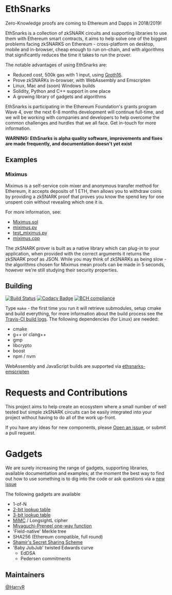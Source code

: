# EthSnarks

Zero-Knowledge proofs are coming to Ethereum and Dapps in 2018/2019!

EthSnarks is a collection of zkSNARK circuits and supporting libraries to use them with Ethereum smart contracts, it aims to help solve one of the biggest problems facing zkSNARKS on Ethereum - cross-platform on desktop, mobile and in-browser, cheap enough to run on-chain, and with algorithms that significantly reduces the time it takes to run the prover.

The notable advantages of using EthSnarks are:

 * Reduced cost, 500k gas with 1 input, using [Groth16](https://eprint.iacr.org/2016/260.pdf).
 * Prove zkSNARKs in-browser, with WebAssembly and Emscripten
 * Linux, Mac and (soon) Windows builds
 * Solidity, Python and C++ support in one place
 * A growing library of gadgets and algorithms

EthSnarks is participating in the Ethereum Foundation's grants program Wave 4, over the next 6-8 months development will continue full-time, and we will be working with companies and developers to help overcome the common challenges and hurdles that we all face. Get in-touch for more information.

**WARNING: EthSnarks is alpha quality software, improvements and fixes are made frequently, and documentation doesn't yet exist**

## Examples

### Miximus

Miximus is a self-service coin mixer and anonymous transfer method for Ethereum, it accepts deposits of 1 ETH, then allows you to withdraw coins by providing a zkSNARK proof that proves you know the spend key for one unspent coin without revealing which one it is.

For more information, see:

 * [Miximus.sol](contracts/Miximus.sol)
 * [miximus.py](ethsnarks/mod/miximus.py)
 * [test_miximus.py](test/test_miximus.py)
 * [miximus.cpp](src/mod/miximus.cpp)

The zkSNARK prover is built as a native library which can plug-in to your application, when provided with the correct arguments it returns the zkSNARK proof as JSON. While you may think of zkSNARKs as being slow - the algorithms chosen for Miximus mean proofs can be made in 5 seconds, however we're still studying their security properties.

## Building

[![Build Status](https://travis-ci.org/HarryR/ethsnarks.svg?branch=master)](https://travis-ci.org/HarryR/ethsnarks) [![Codacy Badge](https://api.codacy.com/project/badge/Grade/137909bd889347728818d0aa5570fa9a)](https://www.codacy.com/project/HarryR/ethsnarks/dashboard?utm_source=github.com&amp;utm_medium=referral&amp;utm_content=HarryR/ethsnarks&amp;utm_campaign=Badge_Grade_Dashboard) [![BCH compliance](https://bettercodehub.com/edge/badge/HarryR/ethsnarks?branch=master)](https://bettercodehub.com/)

Type `make` - the first time you run it will retrieve submodules, setup cmake and build everything, for more information about the build process see the [Travis-CI build logs](https://travis-ci.org/HarryR/ethsnarks). The following dependencies (for Linux) are needed:

 * cmake
 * g++ or clang++
 * gmp
 * libcrypto
 * boost
 * npm / nvm

WebAssembly and JavaScript builds are supported via [ethsnarks-emscripten](https://github.com/harryr/ethsnarks-emscripten)

# Requests and Contributions

This project aims to help create an ecosystem where a small number of well tested but simple zkSNARK circuits can be easily integrated into your project without having to do all of the work up-front.

If you have any ideas for new components, please [Open an issue](https://github.com/HarryR/ethsnarks/issues/new), or submit a pull request.

# Gadgets

We are surely increasing the range of gadgets, supporting libraries, available documentation and examples; at the moment the best way to find out how to use something is to dig into the code or ask questions via a [new issue](https://github.com/HarryR/ethsnarks/issues/new?labels=question,help%20wanted)

The following gadgets are available

 * 1-of-N
 * [2-bit lookup table](src/gadgets/lookup_2bit.cpp)
 * [3-bit lookup table](src/gadgets/lookup_3bit.cpp)
 * [MiMC](https://eprint.iacr.org/2016/492) / LongsightL cipher
 * [Miyaguchi-Preneel one-way function](https://en.wikipedia.org/wiki/One-way_compression_function)
 * 'Field-native' Merkle tree
 * SHA256 (Ethereum compatible, full round)
 * [Shamir's Secret Sharing Scheme](https://en.wikipedia.org/wiki/Shamir%27s_Secret_Sharing)
 * 'Baby JubJub' twisted Edwards curve
   * EdDSA
   * Pedersen commitments

## Maintainers

[@HarryR](https://github.com/HarryR)
